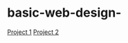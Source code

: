 # basic-web-design-

<a href="Project1/index.html" target= "blank">Project 1</a>
<a href="Project2/index.html" target= "blank">Project 2</a>